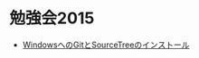 # 勉強会2015

* [WindowsへのGitとSourceTreeのインストール](https://github.com/akokubo/SG2015/blob/master/git.md)
